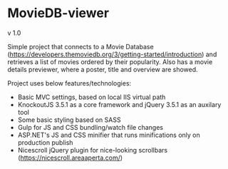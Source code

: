 # MovieDB-viewer
v 1.0

Simple project that connects to a Movie Database (https://developers.themoviedb.org/3/getting-started/introduction) and retrieves a list of movies ordered by their popularity.
Also has a movie details previewer, where a poster, title and overview are showed.

Project uses below features/technologies:
- Basic MVC settings, based on local IIS virtual path
- KnockoutJS 3.5.1 as a core framework and jQuery 3.5.1 as an auxilary tool
- Some basic styling based on SASS
- Gulp for JS and CSS bundling/watch file changes
- ASP.NET's JS and CSS minifier that runs minifications only on production publish
- Nicescroll jQuery plugin for nice-looking scrollbars (https://nicescroll.areaaperta.com/)